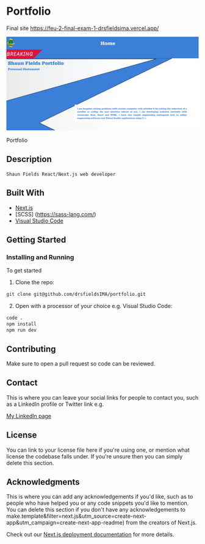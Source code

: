 # Portfolio
Final site https://feu-2-final-exam-1-drsfieldsima.vercel.app/

![](https://github.com/drsfieldsIMA/portfolio/blob/main/public/portfolio_picture.png)

Portfolio 

## Description

    Shaun Fields React/Next.js web developer 

## Built With

- [Next.js](https://nextjs.org/)
- [SCSS] (https://sass-lang.com/)
- [Visual Studio Code](https://code.visualstudio.com/)

## Getting Started

### Installing and Running

To get started 

1. Clone the repo:

```bash
git clone git@github.com/drsfieldsIMA/portfolio.git
```

2. Open with a processor of your choice e.g. Visual Studio Code:

```
code .
npm install
npm run dev
```

## Contributing

Make sure to open a pull request so code can be reviewed.

## Contact

This is where you can leave your social links for people to contact you, such as a LinkedIn profile or Twitter link e.g.

[My LinkedIn page](www.linkedin.com)

## License

You can link to your license file here if you're using one, or mention what license the codebase falls under. If you're unsure then you can simply delete this section.

## Acknowledgments

This is where you can add any acknowledgements if you'd like, such as to people who have helped you or any code snippets you'd like to mention. You can delete this section if you don't have any acknowledgements to make.template&filter=next.js&utm_source=create-next-app&utm_campaign=create-next-app-readme) from the creators of Next.js.

Check out our [Next.js deployment documentation](https://nextjs.org/docs/deployment) for more details.
